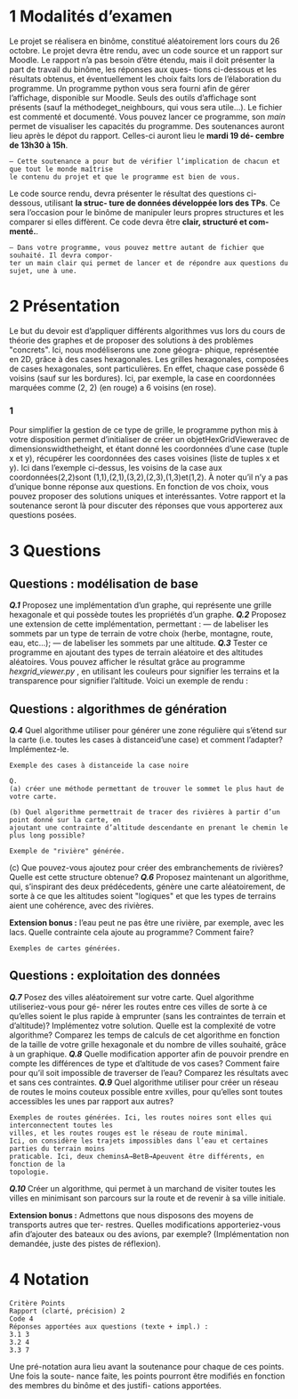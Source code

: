 # 1 Modalités d’examen

Le projet se réalisera en binôme, constitué aléatoirement lors cours du 26 octobre.
Le projet devra être rendu, avec un code source et un rapport sur Moodle. Le rapport n’a pas
besoin d’être étendu, mais il doit présenter la part de travail du binôme, les réponses aux ques-
tions ci-dessous et les résultats obtenus, et éventuellement les choix faits lors de l’élaboration du
programme.
Un programme python vous sera fourni afin de gérer l’affichage, disponible sur Moodle. Seuls
des outils d’affichage sont présents (sauf la méthodeget_neighbours, qui vous sera utile...). Le
fichier est commenté et documenté. Vous pouvez lancer ce programme, son _main_ permet de
visualiser les capacités du programme.
Des soutenances auront lieu après le dépot du rapport. Celles-ci auront lieu le **mardi 19 dé-
cembre de 13h30 à 15h**.

```
— Cette soutenance a pour but de vérifier l’implication de chacun et que tout le monde maîtrise
le contenu du projet et que le programme est bien de vous.
```
Le code source rendu, devra présenter le résultat des questions ci-dessous, utilisant **la struc-
ture de données développée lors des TPs**. Ce sera l’occasion pour le binôme de manipuler leurs
propres structures et les comparer si elles diffèrent. Ce code devra être **clair, structuré et com-
menté.**.

```
— Dans votre programme, vous pouvez mettre autant de fichier que souhaité. Il devra compor-
ter un main clair qui permet de lancer et de répondre aux questions du sujet, une à une.
```
# 2 Présentation

Le but du devoir est d’appliquer différents algorithmes vus lors du cours de théorie des graphes
et de proposer des solutions à des problèmes "concrets". Ici, nous modéliserons une zone géogra-
phique, représentée en 2D, grâce à des cases hexagonales. Les grilles hexagonales, composées
de cases hexagonales, sont particulières. En effet, chaque case possède 6 voisins (sauf sur les
bordures). Ici, par exemple, la case en coordonnées marquées comme (2, 2) (en rouge) a 6 voisins
(en rose).

### 1


Pour simplifier la gestion de ce type de grille, le programme python mis à votre disposition permet
d’initialiser de créer un objetHexGridVieweravec de dimensionswidthetheight, et étant donné
les coordonnées d’une case (tuple x et y), récupérer les coordonnées des cases voisines (liste
de tuples x et y). Ici dans l’exemple ci-dessus, les voisins de la case aux coordonnées(2,2)sont
(1,1),(2,1),(3,2),(2,3),(1,3)et(1,2).
À noter qu’il n’y a pas d’unique bonne réponse aux questions. En fonction de vos choix, vous
pouvez proposer des solutions uniques et interéssantes. Votre rapport et la soutenance seront là
pour discuter des réponses que vous apporterez aux questions posées.

# 3 Questions

## Questions : modélisation de base

**_Q.1_** Proposez une implémentation d’un graphe, qui représente une grille hexagonale et qui
possède toutes les propriétés d’un graphe.
**_Q.2_** Proposez une extension de cette implémentation, permettant :
— de labeliser les sommets par un type de terrain de votre choix (herbe, montagne, route, eau,
etc...);
— de labeliser les sommets par une altitude.
**_Q.3_** Tester ce programme en ajoutant des types de terrain aléatoire et des altitudes aléatoires.
Vous pouvez afficher le résultat grâce au programme _hexgrid_viewer.py_ , en utilisant les couleurs
pour signifier les terrains et la transparence pour signifier l’altitude.
Voici un exemple de rendu :


## Questions : algorithmes de génération

**_Q.4_** Quel algorithme utiliser pour générer une zone régulière qui s’étend sur la carte (i.e. toutes
les cases à distanceid’une case) et comment l’adapter? Implémentez-le.

```
Exemple des cases à distanceide la case noire
```
```
Q.
(a) créer une méthode permettant de trouver le sommet le plus haut de votre carte.
```

```
(b) Quel algorithme permettrait de tracer des rivières à partir d’un point donné sur la carte, en
ajoutant une contrainte d’altitude descendante en prenant le chemin le plus long possible?
```
```
Exemple de "rivière" générée.
```
(c) Que pouvez-vous ajoutez pour créer des embranchements de rivières? Quelle est cette
structure obtenue?
**_Q.6_** Proposez maintenant un algorithme, qui, s’inspirant des deux prédécedents, génère une
carte aléatoirement, de sorte à ce que les altitudes soient "logiques" et que les types de terrains
aient une cohérence, avec des rivières.

**Extension bonus :** l’eau peut ne pas être une rivière, par exemple, avec les lacs. Quelle contrainte
cela ajoute au programme? Comment faire?

```
Exemples de cartes générées.
```

## Questions : exploitation des données

**_Q.7_** Posez des villes aléatoirement sur votre carte. Quel algorithme utiliseriez-vous pour gé-
nérer les routes entre ces villes de sorte à ce qu’elles soient le plus rapide à emprunter (sans
les contraintes de terrain et d’altitude)? Implémentez votre solution. Quelle est la complexité de
votre algorithme? Comparez les temps de calculs de cet algorithme en fonction de la taille de
votre grille hexagonale et du nombre de villes souhaité, grâce à un graphique.
**_Q.8_** Quelle modification apporter afin de pouvoir prendre en compte les différences de type et
d’altitude de vos cases? Comment faire pour qu’il soit impossible de traverser de l’eau? Comparez
les résultats avec et sans ces contraintes.
**_Q.9_** Quel algorithme utiliser pour créer un réseau de routes le moins couteux possible entre
xvilles, pour qu’elles sont toutes accessibles les unes par rapport aux autres?

```
Exemples de routes générées. Ici, les routes noires sont elles qui interconnectent toutes les
villes, et les routes rouges est le réseau de route minimal.
Ici, on considère les trajets impossibles dans l’eau et certaines parties du terrain moins
praticable. Ici, deux cheminsA→BetB→Apeuvent être différents, en fonction de la
topologie.
```
**_Q.10_** Créer un algorithme, qui permet à un marchand de visiter toutes les villes en minimisant
son parcours sur la route et de revenir à sa ville initiale.

**Extension bonus :** Admettons que nous disposons des moyens de transports autres que ter-
restres. Quelles modifications apporteriez-vous afin d’ajouter des bateaux ou des avions,
par exemple? (Implémentation non demandée, juste des pistes de réflexion).


# 4 Notation

```
Critère Points
Rapport (clarté, précision) 2
Code 4
Réponses apportées aux questions (texte + impl.) :
3.1 3
3.2 4
3.3 7
```
Une pré-notation aura lieu avant la soutenance pour chaque de ces points. Une fois la soute-
nance faite, les points pourront être modifiés en fonction des membres du binôme et des justifi-
cations apportées.


